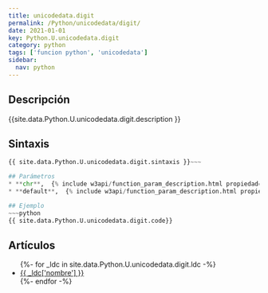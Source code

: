 ```yaml
---
title: unicodedata.digit
permalink: /Python/unicodedata/digit/
date: 2021-01-01
key: Python.U.unicodedata.digit
category: python
tags: ['funcion python', 'unicodedata']
sidebar: 
  nav: python
---
```


## Descripción
{{site.data.Python.U.unicodedata.digit.description }}

## Sintaxis
~~~python
{{ site.data.Python.U.unicodedata.digit.sintaxis }}~~~

## Parámetros
* **chr**,  {% include w3api/function_param_description.html propiedad=site.data.Python.U.unicodedata.digit valor="chr" %}
* **default**,  {% include w3api/function_param_description.html propiedad=site.data.Python.U.unicodedata.digit valor="default" %}

## Ejemplo
~~~python
{{ site.data.Python.U.unicodedata.digit.code}}
~~~

## Artículos
<ul>
{%- for _ldc in site.data.Python.U.unicodedata.digit.ldc -%}
   <li>
       <a href="{{_ldc['url'] }}">{{ _ldc['nombre'] }}</a>
   </li>
{%- endfor -%}
</ul>
